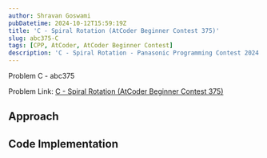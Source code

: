 ```yaml
---
author: Shravan Goswami
pubDatetime: 2024-10-12T15:59:19Z
title: 'C - Spiral Rotation (AtCoder Beginner Contest 375)'
slug: abc375-C
tags: [CPP, AtCoder, AtCoder Beginner Contest]
description: 'C - Spiral Rotation - Panasonic Programming Contest 2024 (AtCoder Beginner Contest 375)'
---
```


<p class="hidden">Problem C - abc375</p>

Problem Link: [C - Spiral Rotation (AtCoder Beginner Contest 375)](https://atcoder.jp/contests/abc375/tasks/abc375_c)

## Approach

## Code Implementation

```cpp

```